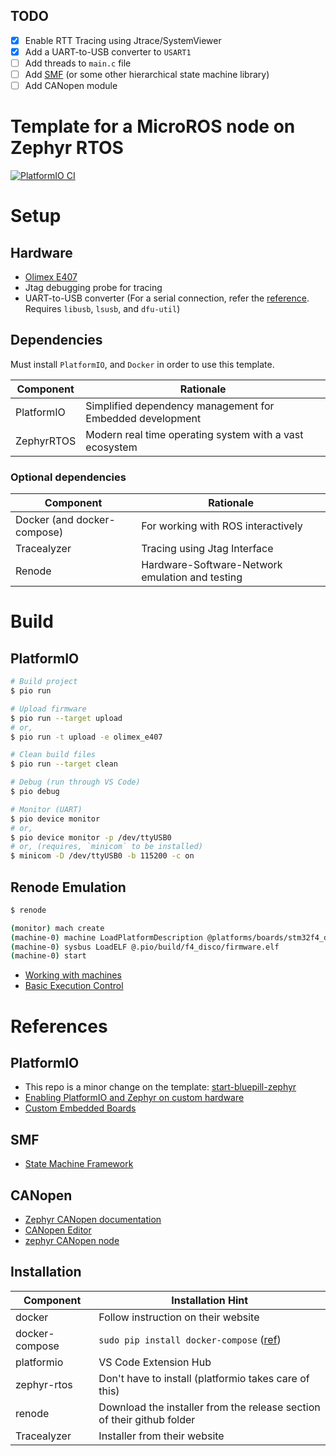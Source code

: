 ## TODO
- [x] Enable RTT Tracing using Jtrace/SystemViewer
- [x] Add a UART-to-USB converter to `USART1`
- [ ] Add threads to `main.c` file
- [ ] Add [SMF](https://docs.zephyrproject.org/latest/guides/smf/index.html) (or some other hierarchical state machine library)
- [ ] Add CANopen module

# Template for a MicroROS node on Zephyr RTOS
[![PlatformIO CI](https://github.com/TechnocultureResearch/micro-ros-zephyr-template/actions/workflows/main.yml/badge.svg)](https://github.com/TechnocultureResearch/micro-ros-zephyr-template/actions/workflows/main.yml)

# Setup
## Hardware
- [Olimex E407](https://docs.zephyrproject.org/latest/boards/arm/olimex_stm32_e407/doc/index.html)
- Jtag debugging probe for tracing
- UART-to-USB converter (For a serial connection, refer the [reference](https://github.com/NicHub/STM32-E407-BLINK). Requires `libusb`, `lsusb`, and `dfu-util`)

## Dependencies
Must install `PlatformIO`, and `Docker` in order to use this template.

| Component                    | Rationale                                                 |
|------------------------------|-----------------------------------------------------------|
| PlatformIO                   | Simplified dependency management for Embedded development |
| ZephyrRTOS                   | Modern real time operating system with a vast ecosystem   |

### Optional dependencies
| Component                    | Rationale                                            |
|------------------------------|------------------------------------------------------|
| Docker (and docker-compose)  | For working with ROS interactively                   |
| Tracealyzer | Tracing using Jtag Interface                         |
| Renode                       | Hardware-Software-Network emulation and testing      |


# Build
## PlatformIO

``` sh
# Build project
$ pio run

# Upload firmware
$ pio run --target upload
# or,
$ pio run -t upload -e olimex_e407

# Clean build files
$ pio run --target clean

# Debug (run through VS Code)
$ pio debug

# Monitor (UART)
$ pio device monitor
# or,
$ pio device monitor -p /dev/ttyUSB0
# or, (requires, `minicom` to be installed)
$ minicom -D /dev/ttyUSB0 -b 115200 -c on
```

## Renode Emulation
```sh
$ renode

(monitor) mach create
(machine-0) machine LoadPlatformDescription @platforms/boards/stm32f4_discovery.repl
(machine-0) sysbus LoadELF @.pio/build/f4_disco/firmware.elf
(machine-0) start
```

- [Working with machines](https://renode.readthedocs.io/en/latest/basic/machines.html)
- [Basic Execution Control](https://renode.readthedocs.io/en/latest/basic/control.html)


# References
## PlatformIO
- This repo is a minor change on the template: [start-bluepill-zephyr](https://github.com/TechnocultureResearch/start-bluepill-zephyr)
- [Enabling PlatformIO and Zephyr on custom hardware](https://www.zephyrproject.org/enabling-platformio-and-zephyr-on-custom-hardware/)
- [Custom Embedded Boards](https://docs.platformio.org/en/latest/platforms/creating_board.html)

## SMF 
- [State Machine Framework](https://github.com/zephyrproject-rtos/zephyr/tree/main/tests/lib/smf/src)

## CANopen
- [Zephyr CANopen documentation](https://docs.zephyrproject.org/latest/samples/modules/canopennode/README.html)
- [CANopen Editor](https://github.com/CANopenNode/CANopenEditor)
- [zephyr CANopen node](https://github.com/zephyrproject-rtos/zephyr/tree/main/samples/modules/canopennode)

## Installation
| Component      | Installation Hint                                                                   |
|----------------|-------------------------------------------------------------------------------------|
| docker         | Follow instruction on their website                                                 |
| docker-compose | `sudo pip install docker-compose` ([ref](https://docs.docker.com/compose/install/)) |
| platformio     | VS Code Extension Hub                                                               |
| zephyr-rtos    | Don't have to install (platformio takes care of this)                               |
| renode         | Download the installer from the release section of their github folder              |
| Tracealyzer | Installer from their website                                                        |
